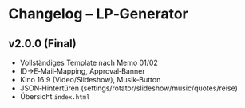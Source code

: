 # Changelog – LP‑Generator
## v2.0.0 (Final)
- Vollständiges Template nach Memo 01/02
- ID→E‑Mail‑Mapping, Approval‑Banner
- Kino 16:9 (Video/Slideshow), Musik‑Button
- JSON‑Hintertüren (settings/rotator/slideshow/music/quotes/reise)
- Übersicht `index.html`
